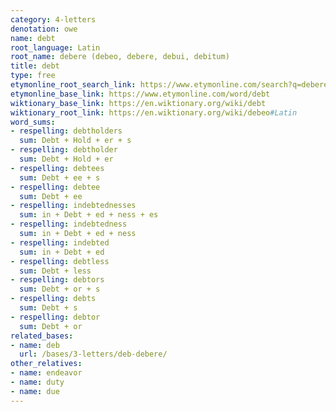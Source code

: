 ```yaml
---
category: 4-letters
denotation: owe
name: debt
root_language: Latin
root_name: debere (debeo, debere, debui, debitum)
title: debt
type: free
etymonline_root_search_link: https://www.etymonline.com/search?q=debere
etymonline_base_link: https://www.etymonline.com/word/debt
wiktionary_base_link: https://en.wiktionary.org/wiki/debt
wiktionary_root_link: https://en.wiktionary.org/wiki/debeo#Latin
word_sums:
- respelling: debtholders
  sum: Debt + Hold + er + s
- respelling: debtholder
  sum: Debt + Hold + er
- respelling: debtees
  sum: Debt + ee + s
- respelling: debtee
  sum: Debt + ee
- respelling: indebtednesses
  sum: in + Debt + ed + ness + es
- respelling: indebtedness
  sum: in + Debt + ed + ness
- respelling: indebted
  sum: in + Debt + ed
- respelling: debtless
  sum: Debt + less
- respelling: debtors
  sum: Debt + or + s
- respelling: debts
  sum: Debt + s
- respelling: debtor
  sum: Debt + or
related_bases:
- name: deb
  url: /bases/3-letters/deb-debere/
other_relatives:
- name: endeavor
- name: duty
- name: due
---
```

